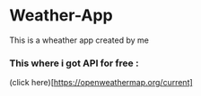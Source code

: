 # Weather-App

This is a wheather app created by me

### This where i got API for free : 
(click here)[https://openweathermap.org/current]